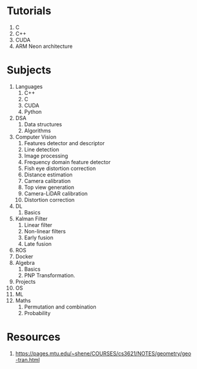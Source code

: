 # Tutorials
1. C
2. C++
3. CUDA
4. ARM Neon architecture


# Subjects
1. Languages
   1. C++
   2. C
   3. CUDA
   4. Python
2. DSA
   1. Data structures
   2. Algorithms
3. Computer Vision
   1. Features detector and descriptor
   2. Line detection
   3. Image processing
   4. Frequency domain feature detector
   5. Fish eye distortion correction
   6. Distance estimation
   7. Camera calibration
   8. Top view generation
   9. Camera-LiDAR calibration
   10. Distortion correction
4. DL
   1. Basics
5. Kalman Filter
   1. Linear filter
   2. Non-linear filters
   3. Early fusion
   4. Late fusion
7. ROS
8. Docker
9. Algebra
   1. Basics
   2. PNP Transformation.
10. Projects
11. OS
12. ML
13. Maths
    1.  Permutation and combination
    2.  Probability
    
    
# Resources
1. https://pages.mtu.edu/~shene/COURSES/cs3621/NOTES/geometry/geo-tran.html
